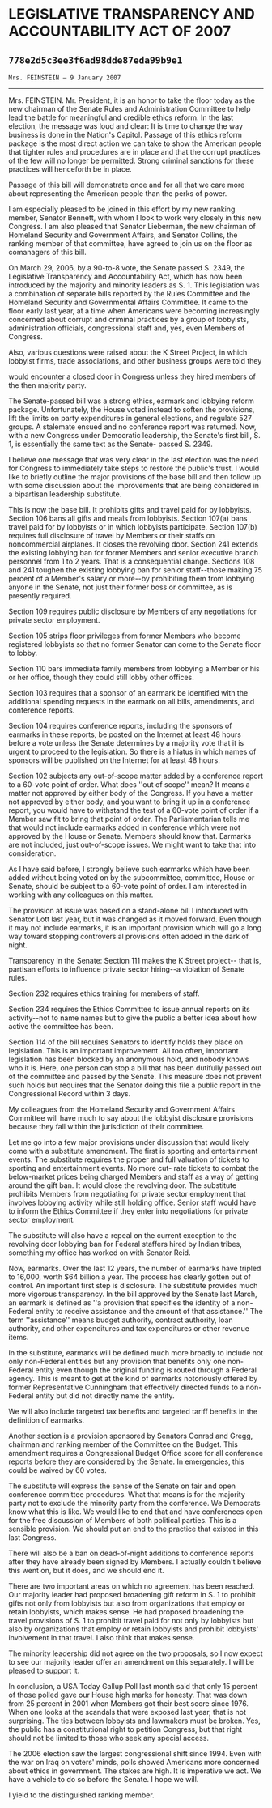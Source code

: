 # LEGISLATIVE TRANSPARENCY AND ACCOUNTABILITY ACT OF 2007
## `778e2d5c3ee3f6ad98dde87eda99b9e1`
`Mrs. FEINSTEIN — 9 January 2007`

---


Mrs. FEINSTEIN. Mr. President, it is an honor to take the floor today 
as the new chairman of the Senate Rules and Administration Committee to 
help lead the battle for meaningful and credible ethics reform. In the 
last election, the message was loud and clear: It is time to change the 
way business is done in the Nation's Capitol. Passage of this ethics 
reform package is the most direct action we can take to show the 
American people that tighter rules and procedures are in place and that 
the corrupt practices of the few will no longer be permitted. Strong 
criminal sanctions for these practices will henceforth be in place.

Passage of this bill will demonstrate once and for all that we care 
more about representing the American people than the perks of power.

I am especially pleased to be joined in this effort by my new ranking 
member, Senator Bennett, with whom I look to work very closely in this 
new Congress. I am also pleased that Senator Lieberman, the new 
chairman of Homeland Security and Government Affairs, and Senator 
Collins, the ranking member of that committee, have agreed to join us 
on the floor as comanagers of this bill.

On March 29, 2006, by a 90-to-8 vote, the Senate passed S. 2349, the 
Legislative Transparency and Accountability Act, which has now been 
introduced by the majority and minority leaders as S. 1. This 
legislation was a combination of separate bills reported by the Rules 
Committee and the Homeland Security and Governmental Affairs Committee. 
It came to the floor early last year, at a time when Americans were 
becoming increasingly concerned about corrupt and criminal practices by 
a group of lobbyists, administration officials, congressional staff 
and, yes, even Members of Congress.

Also, various questions were raised about the K Street Project, in 
which lobbyist firms, trade associations, and other business groups 
were told they


would encounter a closed door in Congress unless they hired members of 
the then majority party.

The Senate-passed bill was a strong ethics, earmark and lobbying 
reform package. Unfortunately, the House voted instead to soften the 
provisions, lift the limits on party expenditures in general elections, 
and regulate 527 groups. A stalemate ensued and no conference report 
was returned. Now, with a new Congress under Democratic leadership, the 
Senate's first bill, S. 1, is essentially the same text as the Senate-
passed S. 2349.

I believe one message that was very clear in the last election was 
the need for Congress to immediately take steps to restore the public's 
trust. I would like to briefly outline the major provisions of the base 
bill and then follow up with some discussion about the improvements 
that are being considered in a bipartisan leadership substitute.

This is now the base bill. It prohibits gifts and travel paid for by 
lobbyists. Section 106 bans all gifts and meals from lobbyists. Section 
107(a) bans travel paid for by lobbyists or in which lobbyists 
participate. Section 107(b) requires full disclosure of travel by 
Members or their staffs on noncommercial airplanes. It closes the 
revolving door. Section 241 extends the existing lobbying ban for 
former Members and senior executive branch personnel from 1 to 2 years. 
That is a consequential change. Sections 108 and 241 toughen the 
existing lobbying ban for senior staff--those making 75 percent of a 
Member's salary or more--by prohibiting them from lobbying anyone in 
the Senate, not just their former boss or committee, as is presently 
required.

Section 109 requires public disclosure by Members of any negotiations 
for private sector employment.

Section 105 strips floor privileges from former Members who become 
registered lobbyists so that no former Senator can come to the Senate 
floor to lobby.

Section 110 bars immediate family members from lobbying a Member or 
his or her office, though they could still lobby other offices.

Section 103 requires that a sponsor of an earmark be identified with 
the additional spending requests in the earmark on all bills, 
amendments, and conference reports.

Section 104 requires conference reports, including the sponsors of 
earmarks in these reports, be posted on the Internet at least 48 hours 
before a vote unless the Senate determines by a majority vote that it 
is urgent to proceed to the legislation. So there is a hiatus in which 
names of sponsors will be published on the Internet for at least 48 
hours.

Section 102 subjects any out-of-scope matter added by a conference 
report to a 60-vote point of order. What does ''out of scope'' mean? It 
means a matter not approved by either body of the Congress. If you have 
a matter not approved by either body, and you want to bring it up in a 
conference report, you would have to withstand the test of a 60-vote 
point of order if a Member saw fit to bring that point of order. The 
Parliamentarian tells me that would not include earmarks added in 
conference which were not approved by the House or Senate. Members 
should know that. Earmarks are not included, just out-of-scope issues. 
We might want to take that into consideration.

As I have said before, I strongly believe such earmarks which have 
been added without being voted on by the subcommittee, committee, House 
or Senate, should be subject to a 60-vote point of order. I am 
interested in working with any colleagues on this matter.

The provision at issue was based on a stand-alone bill I introduced 
with Senator Lott last year, but it was changed as it moved forward. 
Even though it may not include earmarks, it is an important provision 
which will go a long way toward stopping controversial provisions often 
added in the dark of night.

Transparency in the Senate: Section 111 makes the K Street project--
that is, partisan efforts to influence private sector hiring--a 
violation of Senate rules.

Section 232 requires ethics training for members of staff.

Section 234 requires the Ethics Committee to issue annual reports on 
its activity--not to name names but to give the public a better idea 
about how active the committee has been.

Section 114 of the bill requires Senators to identify holds they 
place on legislation. This is an important improvement. All too often, 
important legislation has been blocked by an anonymous hold, and nobody 
knows who it is. Here, one person can stop a bill that has been 
dutifully passed out of the committee and passed by the Senate. This 
measure does not prevent such holds but requires that the Senator doing 
this file a public report in the Congressional Record within 3 days.

My colleagues from the Homeland Security and Government Affairs 
Committee will have much to say about the lobbyist disclosure 
provisions because they fall within the jurisdiction of their 
committee.

Let me go into a few major provisions under discussion that would 
likely come with a substitute amendment. The first is sporting and 
entertainment events. The substitute requires the proper and full 
valuation of tickets to sporting and entertainment events. No more cut-
rate tickets to combat the below-market prices being charged Members 
and staff as a way of getting around the gift ban. It would close the 
revolving door. The substitute prohibits Members from negotiating for 
private sector employment that involves lobbying activity while still 
holding office. Senior staff would have to inform the Ethics Committee 
if they enter into negotiations for private sector employment.

The substitute will also have a repeal on the current exception to 
the revolving door lobbying ban for Federal staffers hired by Indian 
tribes, something my office has worked on with Senator Reid.

Now, earmarks. Over the last 12 years, the number of earmarks have 
tripled to 16,000, worth $64 billion a year. The process has clearly 
gotten out of control. An important first step is disclosure. The 
substitute provides much more vigorous transparency. In the bill 
approved by the Senate last March, an earmark is defined as ''a 
provision that specifies the identity of a non-Federal entity to 
receive assistance and the amount of that assistance.'' The term 
''assistance'' means budget authority, contract authority, loan 
authority, and other expenditures and tax expenditures or other revenue 
items.

In the substitute, earmarks will be defined much more broadly to 
include not only non-Federal entities but any provision that benefits 
only one non-Federal entity even though the original funding is routed 
through a Federal agency. This is meant to get at the kind of earmarks 
notoriously offered by former Representative Cunningham that 
effectively directed funds to a non-Federal entity but did not directly 
name the entity.

We will also include targeted tax benefits and targeted tariff 
benefits in the definition of earmarks.

Another section is a provision sponsored by Senators Conrad and 
Gregg, chairman and ranking member of the Committee on the Budget. This 
amendment requires a Congressional Budget Office score for all 
conference reports before they are considered by the Senate. In 
emergencies, this could be waived by 60 votes.

The substitute will express the sense of the Senate on fair and open 
conference committee procedures. What that means is for the majority 
party not to exclude the minority party from the conference. We 
Democrats know what this is like. We would like to end that and have 
conferences open for the free discussion of Members of both political 
parties. This is a sensible provision. We should put an end to the 
practice that existed in this last Congress.

There will also be a ban on dead-of-night additions to conference 
reports after they have already been signed by Members. I actually 
couldn't believe this went on, but it does, and we should end it.

There are two important areas on which no agreement has been reached. 
Our majority leader had proposed broadening gift reform in S. 1 to 
prohibit gifts not only from lobbyists but also from organizations that 
employ or retain lobbyists, which makes sense. He had proposed 
broadening the travel provisions of S. 1 to prohibit travel paid for 
not only by lobbyists but also by organizations that employ or retain 
lobbyists and prohibit lobbyists' involvement in that travel. I also 
think that makes sense.



The minority leadership did not agree on the two proposals, so I now 
expect to see our majority leader offer an amendment on this 
separately. I will be pleased to support it.

In conclusion, a USA Today Gallup Poll last month said that only 15 
percent of those polled gave our House high marks for honesty. That was 
down from 25 percent in 2001 when Members got their best score since 
1976. When one looks at the scandals that were exposed last year, that 
is not surprising. The ties between lobbyists and lawmakers must be 
broken. Yes, the public has a constitutional right to petition 
Congress, but that right should not be limited to those who seek any 
special access.

The 2006 election saw the largest congressional shift since 1994. 
Even with the war on Iraq on voters' minds, polls showed Americans more 
concerned about ethics in government. The stakes are high. It is 
imperative we act. We have a vehicle to do so before the Senate. I hope 
we will.

I yield to the distinguished ranking member.